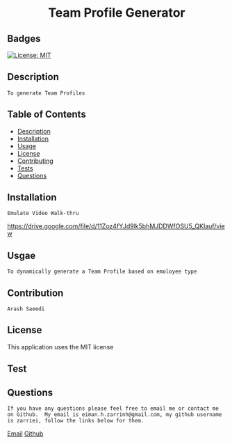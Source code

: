
# <h1 align="center"> Team Profile Generator</h1>

## Badges
    
[![License: MIT](https://img.shields.io/badge/License-MIT-yellow.svg)](https://opensource.org/licenses/MIT)

## Description

    To generate Team Profiles

 

## Table of Contents

- [Description](#description)
- [Installation](#installation)
- [Usage](#usage)
- [License](#license)
- [Contributing](#contributing)
- [Tests](#tests)
- [Questions](#questions)


## Installation

    Emulate Video Walk-thru
    
https://drive.google.com/file/d/11Zoz4fYJd9lk5bhMJDDWfOSU5_QKIauf/view

## Usgae

    To dynamically generate a Team Profile based on emoloyee type

## Contribution

    Arash Saeedi

## License

This application uses the MIT license

## Test


## Questions

    If you have any questions please feel free to email me or contact me on Github.  My email is eiman.h.zarrinh@gmail.com, my github username is zarriei, follow the links below for them.

[Email](eiman.h.zarrinh@gmail.com)
[Github](https://github.com/zarriei)
    
